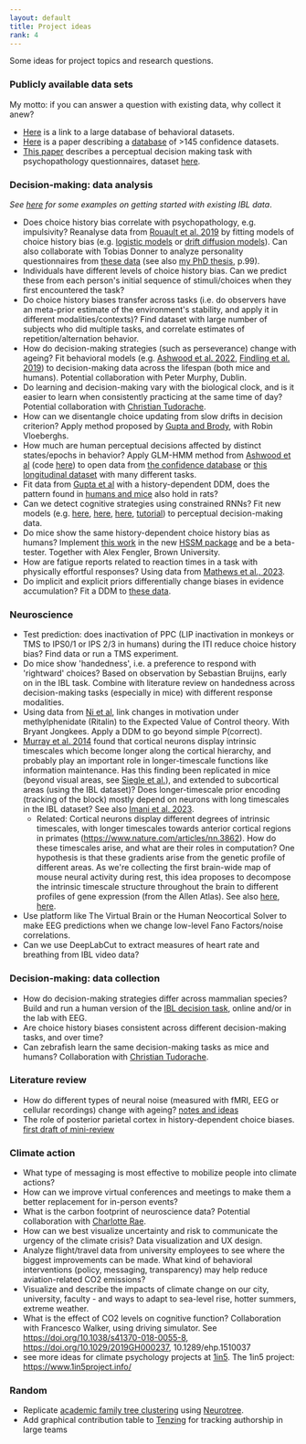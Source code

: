 ```yaml
---
layout: default
title: Project ideas
rank: 4
---
```


Some ideas for project topics and research questions.

### Publicly available data sets
My motto: if you can answer a question with existing data, why collect it anew?
- [Here](https://nivlab.github.io/opendata/) is a link to a large database of behavioral datasets.
- [Here](https://www.nature.com/articles/s41562-019-0813-1) is a paper describing a [database](https://osf.io/s46pr/) of >145 confidence datasets.
- [This paper](https://www.sciencedirect.com/science/article/pii/S0006322318300295#sec1) describes a perceptual decision making task with psychopathology questionnaires, dataset [here](https://github.com/metacoglab/RouaultSeowGillanFleming).

### Decision-making: data analysis
_See [here](https://anne-urai.github.io/lab_wiki/IBLdata.html) for some examples on getting started with existing IBL data_.
- Does choice history bias correlate with psychopathology, e.g. impulsivity? Reanalyse data from [Rouault et al. 2019](https://doi.org/10.1016/j.biopsych.2017.12.017) by fitting models of choice history bias (e.g. [logistic models](https://www.nature.com/articles/ncomms14637) or [drift diffusion models](http://dx.doi.org/10.7554/eLife.46331)). Can also collaborate with Tobias Donner to analyze personality questionnaires from [these data](https://www.nature.com/articles/s41467-022-33237-5) (see also [my PhD thesis](https://anneurai.files.wordpress.com/2020/12/urai.pdf), p.99).
- Individuals have different levels of choice history bias. Can we predict these from each person's initial sequence of stimuli/choices when they first encountered the task?
- Do choice history biases transfer across tasks (i.e. do observers have an meta-prior estimate of the environment's stability, and apply it in different modalities/contexts)? Find dataset with large number of subjects who did multiple tasks, and correlate estimates of repetition/alternation behavior.
- How do decision-making strategies (such as perseverance) change with ageing? Fit behavioral models (e.g. [Ashwood et al. 2022](https://www.nature.com/articles/s41593-021-01007-z), [Findling et al. 2019](https://doi.org/10.1038/s41593-019-0518-9)) to decision-making data across the lifespan (both mice and humans). Potential collaboration with Peter Murphy, Dublin.
- Do learning and decision-making vary with the biological clock, and is it easier to learn when consistently practicing at the same time of day? Potential collaboration with [Christian Tudorache](https://www.universiteitleiden.nl/en/staffmembers/christian-tudorache#tab-1).
- How can we disentangle choice updating from slow drifts in decision criterion? Apply method proposed by [Gupta and Brody](https://www.biorxiv.org/content/10.1101/2021.09.17.460767v1), with Robin Vloeberghs.
- How much are human perceptual decisions affected by distinct states/epochs in behavior? Apply GLM-HMM method from [Ashwood et al](https://www.nature.com/articles/s41593-021-01007-z) (code [here](https://github.com/int-brain-lab/GLM-HMM/tree/main)) to open data from [the confidence database](https://www.nature.com/articles/s41562-019-0813-1) or [this longitudinal dataset](https://github.com/roeysc/dynamic_computational_phenotyping) with many different tasks.
- Fit data from [Gupta et al](https://doi.org/10.1101/2023.01.18.524599) with a history-dependent DDM, does the pattern found in [humans and mice](https://2023.ccneuro.org/view_paper.php?PaperNum=1119) also hold in rats? 
- Can we detect cognitive strategies using constrained RNNs? Fit new models (e.g. [here](https://www.biorxiv.org/content/10.1101/2023.04.12.536629v2), [here](https://www.biorxiv.org/content/10.1101/2023.05.17.541226v1), [here](https://www.biorxiv.org/content/10.1101/2023.06.23.546250v1), [tutorial](https://github.com/kstach01/CogModelingRNNsTutorial)) to perceptual decision-making data.
- Do mice show the same history-dependent choice history bias as humans? Implement [this work](https://2023.ccneuro.org/proceedings/0000544.pdf) in the new [HSSM package](https://github.com/lnccbrown/HSSM) and be a beta-tester. Together with Alex Fengler, Brown University.
- How are fatigue reports related to reaction times in a task with physically effortful responses? Using data from [Mathews et al., 2023](https://www.sciencedirect.com/science/article/pii/S0010027723002378).
- Do implicit and explicit priors differentially change biases in evidence accumulation? Fit a DDM to [these data](https://www.biorxiv.org/content/10.1101/2023.08.18.553834v1).


### Neuroscience
- Test prediction: does inactivation of PPC (LIP inactivation in monkeys or TMS to IPS0/1 or IPS 2/3 in humans) during the ITI reduce choice history bias? Find data or run a TMS experiment.
- Do mice show 'handedness', i.e. a preference to respond with 'rightward' choices? Based on observation by Sebastian Bruijns, early on in the IBL task. Combine with literature review on handedness across decision-making tasks (especially in mice) with different response modalities.
- Using data from [Ni et al](https://www.pnas.org/doi/10.1073/pnas.2120529119), link changes in motivation under methylphenidate (Ritalin) to the Expected Value of Control theory. With Bryant Jongkees. Apply a DDM to go beyond simple P(correct).
- [Murray et al. 2014](https://www.nature.com/articles/nn.3862) found that cortical neurons display intrinsic timescales which become longer along the cortical hierarchy, and probably play an important role in longer-timescale functions like information maintenance. Has this finding been replicated in mice (beyond visual areas, see [Siegle et al.](https://www.nature.com/articles/s41586-020-03171-x)), and extended to subcortical areas (using the IBL dataset)? Does longer-timescale prior encoding (tracking of the block) mostly depend on neurons with long timescales in the IBL dataset? See also [Imani et al. 2023](https://www.biorxiv.org/content/10.1101/2023.01.01.522410v1).
    - Related: Cortical neurons display different degrees of intrinsic timescales, with longer timescales towards anterior cortical regions in primates (https://www.nature.com/articles/nn.3862). How do these timescales arise, and what are their roles in computation? One hypothesis is that these gradients arise from the genetic profile of different areas. As we're collecting the first brain-wide map of mouse neural activity during rest, this idea proposes to decompose the intrinsic timescale structure throughout the brain to different profiles of gene expression (from the Allen Atlas). See also [here](https://www.jneurosci.org/content/38/34/7476.long), [here](https://elifesciences.org/articles/61277).
- Use platform like The Virtual Brain or the Human Neocortical Solver to make EEG predictions when we change low-level Fano Factors/noise correlations.
- Can we use DeepLabCut to extract measures of heart rate and breathing from IBL video data?

### Decision-making: data collection
- How do decision-making strategies differ across mammalian species? Build and run a human version of the [IBL decision task](https://elifesciences.org/articles/63711), online and/or in the lab with EEG. 
- Are choice history biases consistent across different decision-making tasks, and over time?
- Can zebrafish learn the same decision-making tasks as mice and humans? Collaboration with [Christian Tudorache](https://www.universiteitleiden.nl/en/staffmembers/christian-tudorache#tab-1).

### Literature review
- How do different types of neural noise (measured with fMRI, EEG or cellular recordings) change with ageing? [notes and ideas](https://docs.google.com/document/d/1kLLwiOk3SCED-7TA_UJPe9wBCbTj4oFidi4L-bBUIkI/edit)
- The role of posterior parietal cortex in history-dependent choice biases. [first draft of mini-review](https://docs.google.com/document/d/147XMu9f7TnVrkyyEA8ord2bXruwk_jEJuaUvx5zBS1Y/edit)

### Climate action
- What type of messaging is most effective to mobilize people into climate actions? 
- How can we improve virtual conferences and meetings to make them a better replacement for in-person events?
- What is the carbon footprint of neuroscience data? Potential collaboration with [Charlotte Rae](https://profiles.sussex.ac.uk/p220408-charlotte-rae).
- How can we best visualize uncertainty and risk to communicate the urgency of the climate crisis? Data visualization and UX design.
- Analyze flight/travel data from university employees to see where the biggest improvements can be made. What kind of behavioral interventions  (policy, messaging, transparency) may help reduce aviation-related CO2 emissions?
- Visualize and describe the impacts of climate change on our city, university, faculty - and ways to adapt to sea-level rise, hotter summers, extreme weather.
- What is the effect of CO2 levels on cognitive function? Collaboration with Francesco Walker, using driving simulator. See https://doi.org/10.1038/s41370-018-0055-8, https://doi.org/10.1029/2019GH000237, 10.1289/ehp.1510037 
- see more ideas for climate psychology projects at [1in5](https://onedrive.live.com/redir?resid=A673B09CD3ADE8F9%2170595&authkey=%21AJAze9l8HYmInCI&page=View&wd=target%28Psychology.one%7C0f801ffb-c9dc-49b4-8f6b-94ea415b7ac3%2FCognitive%20Psychology%7Cf56caf88-c63c-4f71-b2bc-03fff9835dcc%2F%29&wdorigin=NavigationUrl). The 1in5 project: https://www.1in5project.info/

### Random
- Replicate [academic family tree clustering](http://www.nature.com/news/majority-of-mathematicians-hail-from-just-24-scientific-families-1.20491) using [Neurotree](https://twitter.com/AnneEUrai/status/769270998965321728).
- Add graphical contribution table to [Tenzing](https://github.com/marton-balazs-kovacs/tenzing/issues/71) for tracking authorship in large teams

